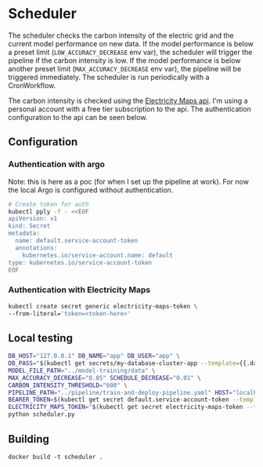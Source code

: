 # Scheduler

The scheduler checks the carbon intensity of the electric grid and the current model performance on new data. If the model performance is below a preset limit (`LOW_ACCURACY_DECREASE` env var), the scheduler will trigger the pipeline if the carbon intensity is low. If the model performance is below another preset limit (`MAX_ACCURACY_DECREASE` env var), the pipeline will be triggered immediately. The scheduler is run periodically with a CronWorkflow.

The carbon intensity is checked using the [Electricity Maps api](https://app.electricitymaps.com/). I'm using a personal account with a free tier subscription to the api. The authentication configuration to the api can be seen below.


## Configuration

### Authentication with argo

Note: this is here as a poc (for when I set up the pipeline at work). For now the local Argo is configured without authentication.

```bash
# Create token for auth
kubectl pply -f - <<EOF
apiVersion: v1
kind: Secret
metadata:
  name: default.service-account-token
  annotations:
    kubernetes.io/service-account.name: default
type: kubernetes.io/service-account-token
EOF
```

### Authentication with Electricity Maps

```bash
kubectl create secret generic electricity-maps-token \
--from-literal='token=<token-here>'
```

## Local testing

```bash
DB_HOST="127.0.0.1" DB_NAME="app" DB_USER="app" \
DB_PASS="$(kubectl get secrets/my-database-cluster-app --template={{.data.password}} | base64 -D)" \
MODEL_FILE_PATH="../model-training/data" \
MAX_ACCURACY_DECREASE="0.05" SCHEDULE_DECREASE="0.01" \
CARBON_INTENSITY_THRESHOLD="600" \
PIPELINE_PATH="../pipeline/train-and-deploy-pipeline.yaml" HOST="localhost" \
BEARER_TOKEN=$(kubectl get secret default.service-account-token --template={{.data.token}} | base64 -D) \
ELECTRICITY_MAPS_TOKEN="$(kubectl get secret electricity-maps-token --template={{.data.token}} | base64 -D)" \
python scheduler.py
```

## Building


`docker build -t scheduler .`
